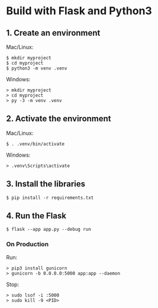 # Build with Flask and Python3

## 1. Create an environment
Mac/Linux:
```
$ mkdir myproject
$ cd myproject
$ python3 -m venv .venv
```

Windows:
```
> mkdir myproject
> cd myproject
> py -3 -m venv .venv
```

## 2. Activate the environment
Mac/Linux:
```
$ . .venv/bin/activate
```

Windows:
```
> .venv\Scripts\activate
```

## 3. Install the libraries
```
$ pip install -r requirements.txt
```

## 4. Run the Flask
```
$ flask --app app.py --debug run
```
### On Production
Run:
```
> pip3 install gunicorn
> gunicorn -b 0.0.0.0:5000 app:app --daemon
```
Stop:
```
> sudo lsof -i :5000
> sudo kill -9 <PID>
```